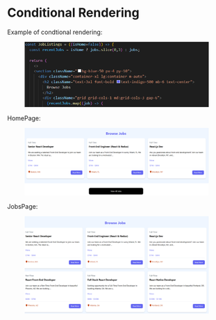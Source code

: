 # Conditional Rendering

Example of condtional rendering:

<figure><img src="../.gitbook/assets/image (63).png" alt=""><figcaption></figcaption></figure>

HomePage:

<figure><img src="../.gitbook/assets/image (64).png" alt=""><figcaption></figcaption></figure>

JobsPage:

<figure><img src="../.gitbook/assets/image (65).png" alt=""><figcaption></figcaption></figure>
